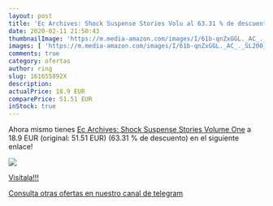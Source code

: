 ```yaml
---
layout: post
title: 'Ec Archives: Shock Suspense Stories Volu al 63.31 % de descuento'
date: 2020-02-11 21:50:43
thumbnailImage: 'https://m.media-amazon.com/images/I/61b-qnZxGGL._AC_._SL200_.jpg'
images: [ 'https://m.media-amazon.com/images/I/61b-qnZxGGL._AC_._SL200_.jpg' ]
comments: true
category: ofertas
author: ring
slug: 161655892X
description:
actualPrice: 18.9 EUR
comparePrice: 51.51 EUR
inStock: true
---
```


Ahora mismo tienes [Ec Archives: Shock Suspense Stories Volume One](https://www.amazon.com/dp/161655892X/?tag=redken08-20) a 18.9 EUR (original: 51.51 EUR) (63.31 %  de descuento) en el siguiente enlace!

[![](https://m.media-amazon.com/images/I/61b-qnZxGGL._AC_._SL200_.jpg)](https://www.amazon.com/dp/161655892X/?tag=redken08-20)

[Visítala!!!](https://www.amazon.com/dp/161655892X/?tag=redken08-20)

[Consulta otras ofertas en nuestro canal de telegram](https://t.me/s/ofertas25)
